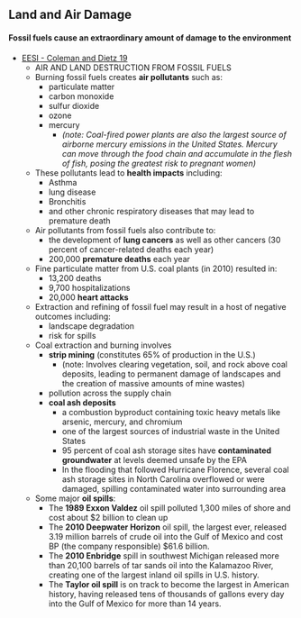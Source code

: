 ## Land and Air Damage

#### Fossil fuels cause an extraordinary amount of damage to the environment


*   [EESI - Coleman and Dietz 19](https://www.eesi.org/papers/view/fact-sheet-fossil-fuel-subsidies-a-closer-look-at-tax-breaks-and-societal-costs#targetText=According%20to%20the%20IMF%2C%20%22fossil,by%203.8%20percent%20of%20GDP.%22)
    *   AIR AND LAND DESTRUCTION FROM FOSSIL FUELS
    *   Burning fossil fuels creates **air pollutants** such as:
        *   particulate matter
        *   carbon monoxide
        *   sulfur dioxide
        *   ozone
        *   mercury
            *   _(note: Coal-fired power plants are also the largest source of airborne mercury emissions in the United States. Mercury can move through the food chain and accumulate in the flesh of fish, posing the greatest risk to pregnant women)_
    *   These pollutants lead to **health impacts** including:
        *   Asthma
        *   lung disease
        *   Bronchitis
        *   and other chronic respiratory diseases that may lead to premature death
    *   Air pollutants from fossil fuels also contribute to:
        *   the development of **lung cancers** as well as other cancers (30 percent of cancer-related deaths each year)
        *   200,000 **premature deaths** each year
    *   Fine particulate matter from U.S. coal plants (in 2010) resulted in:
        *   13,200 deaths
        *   9,700 hospitalizations
        *   20,000 **heart attacks**
    *   Extraction and refining of fossil fuel may result in a host of negative outcomes including:
        *   landscape degradation
        *   risk for spills
    *   Coal extraction and burning involves
        *   **strip mining** (constitutes 65% of production in the U.S.)
            *   (note: Involves clearing vegetation, soil, and rock above coal deposits, leading to permanent damage of landscapes and the creation of massive amounts of mine wastes)
        *   pollution across the supply chain
        *   **coal ash deposits**
            *   a combustion byproduct containing toxic heavy metals like arsenic, mercury, and chromium
            *   one of the largest sources of industrial waste in the United States
            *   95 percent of coal ash storage sites have **contaminated groundwater** at levels deemed unsafe by the EPA
            *   In the flooding that followed Hurricane Florence, several coal ash storage sites in North Carolina overflowed or were damaged, spilling contaminated water into surrounding area
    *   Some major **oil spills**:
        *   The **1989 Exxon Valdez** oil spill polluted 1,300 miles of shore and cost about $2 billion to clean up
        *   The **2010 Deepwater Horizon** oil spill, the largest ever, released 3.19 million barrels of crude oil into the Gulf of Mexico and cost BP (the company responsible) $61.6 billion.
        *   The **2010 Enbridge** spill in southwest Michigan released more than 20,100 barrels of tar sands oil into the Kalamazoo River, creating one of the largest inland oil spills in U.S. history.
        *   The **Taylor oil spill** is on track to become the largest in American history, having released tens of thousands of gallons every day into the Gulf of Mexico for more than 14 years.
